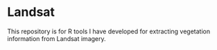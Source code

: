 # Landsat
This repository is for R tools I have developed for extracting vegetation information from Landsat imagery.
